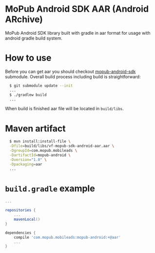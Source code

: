 MoPub Android SDK AAR (Android ARchive)
========================

MoPub Android SDK library built with gradle in aar format for usage with android gradle build system.

How to use
=======================
Before you can get aar you should checkout [mopub-android-sdk](https://github.com/mopub/mopub-android-sdk.git) submodule. Overall build process including build is straightforward:
```bash
  $ git submodule update --init
  ...
  $ ./gradlew build
  ...
```

When build is finished aar file will be located in `build/libs`.

Maven artifact
=======================
```bash
  $ mvn install:install-file \
  -Dfile=build/libs/vf-mopub-sdk-android-aar.aar \
  -DgroupId=com.mopub.mobileads \
  -DartifactId=mopub-android \
  -Dversion="1.0" \
  -Dpackaging=aar
  ...
```

`build.gradle` example
======================
```groovy
...

repositories {
    ...
    mavenLocal()
}

dependencies {
    compile 'com.mopub.mobileads:mopub-android:+@aar'
    ...
}
```
